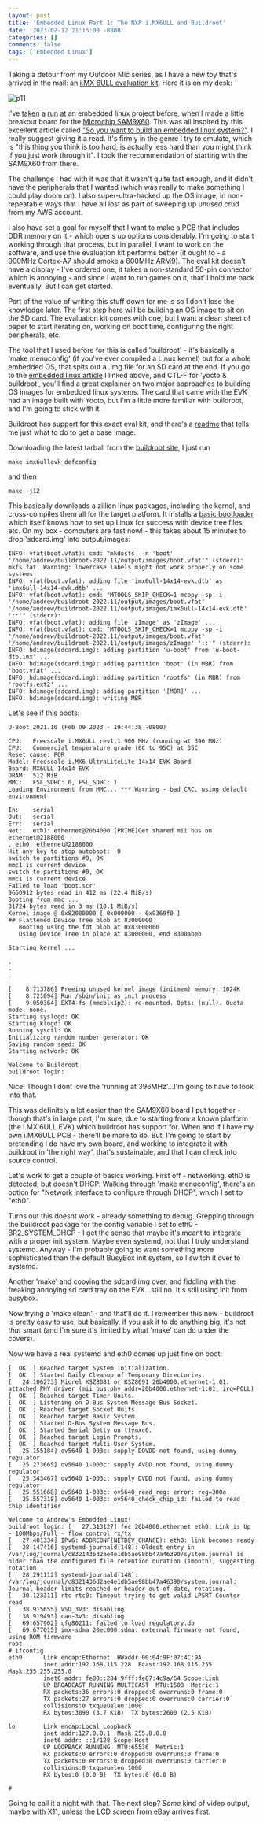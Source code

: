 ```yaml
---
layout: post
title: 'Embedded Linux Part 1: The NXP i.MX6ULL and Buildroot'
date: '2023-02-12 21:15:00 -0800'
categories: []
comments: false
tags: ['Embedded Linux']
---
```

Taking a detour from my Outdoor Mic series, as I have a new toy that's arrived in the mail: an [i.MX 6ULL evaluation kit](https://www.nxp.com/design/development-boards/i-mx-evaluation-and-development-boards/evaluation-kit-for-the-i-mx-6ull-and-6ulz-applications-processor:MCIMX6ULL-EVK).  Here it is on my desk:

![p11](/assets/img/embedded-linux/IMG_1092.png)

I've [taken](https://twitter.com/andrew_lusk/status/1466247250602983427) [a](https://twitter.com/andrew_lusk/status/1467396002806046723) [run](https://twitter.com/andrew_lusk/status/1467267125660160002) [at](https://twitter.com/andrew_lusk/status/1467565814693785607) an embedded linux project before, when I made a little breakout board for the [Microchip SAM9X60](https://www.microchip.com/en-us/product/SAM9X60).  This was all inspired by this excellent article called ["So you want to build an embedded linux system?"](https://jaycarlson.net/embedded-linux/).  I really suggest giving it a read.  It's firmly in the genre I try to emulate, which is "this thing you think is too hard, is actually less hard than you might think if you just work through it".  I took the recommendation of starting with the SAM9X60 from there.

The challenge I had with it was that it wasn't quite fast enough, and it didn't have the peripherals that I wanted (which was really to make something I could play doom on).  I also super-ultra-hacked up the OS image, in non-repeatable ways that I have all lost as part of sweeping up unused crud from my AWS account.

I also have set a goal for myself that I want to make a PCB that includes DDR memory on it - which opens up options considerably.  I'm going to start working through that process, but in parallel, I want to work on the software, and use thie evaluation kit performs better (it ought to - a 900MHz Cortex-A7 should smoke a 600MHz ARM9).  The eval kit doesn't have a display - I've ordered one, it takes a non-standard 50-pin connector which is annoying - and since I want to run games on it, that'll hold me back eventually.  But I can get started.

Part of the value of writing this stuff down for me is so I don't lose the knowledge later.  The first step here will be building an OS image to sit on the SD card.  The evaluation kit comes with one, but I want a clean sheet of paper to start iterating on, working on boot time, configuring the right peripherals, etc.

The tool that I used before for this is called 'buildroot' - it's basically a 'make menuconfig' (if you've ever compiled a Linux kernel) but for a whole embedded OS, that spits out a .img file for an SD card at the end.  If you go to the [embedded linux article](https://jaycarlson.net/embedded-linux/) I linked above, and CTL-F for 'yocto & buildroot', you'll find a great explainer on two major approaches to building OS images for embedded linux systems.  The card that came with the EVK had an image built with Yocto, but I'm a little more familiar with buildroot, and I'm going to stick with it.

Buildroot has support for this exact eval kit, and there's a [readme](https://fossies.org/linux/buildroot/board/freescale/imx6ullevk/readme.txt) that tells me just what to do to get a base image.

Downloading the latest tarball from the [buildroot site](https://buildroot.org/downloads/), I just run

    make imx6ullevk_defconfig

and then

    make -j12

This basically downloads a zillion linux packages, including the kernel, and cross-compiles them all for the target platform.  It installs a [basic bootloader](https://u-boot.readthedocs.io/en/latest/) which itself knows how to set up Linux for success with device tree files, etc.  On my box - computers are fast now! - this takes about 15 minutes to drop 'sdcard.img' into output/images:

```
INFO: vfat(boot.vfat): cmd: "mkdosfs  -n 'boot' '/home/andrew/buildroot-2022.11/output/images/boot.vfat'" (stderr):
mkfs.fat: Warning: lowercase labels might not work properly on some systems
INFO: vfat(boot.vfat): adding file 'imx6ull-14x14-evk.dtb' as 'imx6ull-14x14-evk.dtb' ...
INFO: vfat(boot.vfat): cmd: "MTOOLS_SKIP_CHECK=1 mcopy -sp -i '/home/andrew/buildroot-2022.11/output/images/boot.vfat' '/home/andrew/buildroot-2022.11/output/images/imx6ull-14x14-evk.dtb' '::'" (stderr):
INFO: vfat(boot.vfat): adding file 'zImage' as 'zImage' ...
INFO: vfat(boot.vfat): cmd: "MTOOLS_SKIP_CHECK=1 mcopy -sp -i '/home/andrew/buildroot-2022.11/output/images/boot.vfat' '/home/andrew/buildroot-2022.11/output/images/zImage' '::'" (stderr):
INFO: hdimage(sdcard.img): adding partition 'u-boot' from 'u-boot-dtb.imx' ...
INFO: hdimage(sdcard.img): adding partition 'boot' (in MBR) from 'boot.vfat' ...
INFO: hdimage(sdcard.img): adding partition 'rootfs' (in MBR) from 'rootfs.ext2' ...
INFO: hdimage(sdcard.img): adding partition '[MBR]' ...
INFO: hdimage(sdcard.img): writing MBR
```

Let's see if this boots:

```
U-Boot 2021.10 (Feb 09 2023 - 19:44:38 -0800)

CPU:   Freescale i.MX6ULL rev1.1 900 MHz (running at 396 MHz)
CPU:   Commercial temperature grade (0C to 95C) at 35C
Reset cause: POR
Model: Freescale i.MX6 UltraLiteLite 14x14 EVK Board
Board: MX6ULL 14x14 EVK
DRAM:  512 MiB
MMC:   FSL_SDHC: 0, FSL_SDHC: 1
Loading Environment from MMC... *** Warning - bad CRC, using default environment

In:    serial
Out:   serial
Err:   serial
Net:   eth1: ethernet@20b4000 [PRIME]Get shared mii bus on ethernet@2188000
, eth0: ethernet@2188000
Hit any key to stop autoboot:  0 
switch to partitions #0, OK
mmc1 is current device
switch to partitions #0, OK
mmc1 is current device
Failed to load 'boot.scr'
9660912 bytes read in 412 ms (22.4 MiB/s)
Booting from mmc ...
31724 bytes read in 3 ms (10.1 MiB/s)
Kernel image @ 0x82000000 [ 0x000000 - 0x9369f0 ]
## Flattened Device Tree blob at 83000000
   Booting using the fdt blob at 0x83000000
   Using Device Tree in place at 83000000, end 8300abeb

Starting kernel ...

.
.
.

[    8.713786] Freeing unused kernel image (initmem) memory: 1024K
[    8.721094] Run /sbin/init as init process
[    9.050364] EXT4-fs (mmcblk1p2): re-mounted. Opts: (null). Quota mode: none.
Starting syslogd: OK
Starting klogd: OK
Running sysctl: OK
Initializing random number generator: OK
Saving random seed: OK
Starting network: OK

Welcome to Buildroot
buildroot login:
```

Nice!  Though I dont love the 'running at 396MHz'...I'm going to have to look into that.

This was definitely a lot easier than the SAM9X60 board I put together - though that's in large part, I'm sure, due to starting from a known platform (the i.MX 6ULL EVK) which buildroot has support for.  When and if I have my own i.MX6ULL PCB - there'll be more to do.  But, I'm going to start by pretending I do have my own board, and working to integrate it with buildroot in 'the right way', that's sustainable, and that I can check into source control.

Let's work to get a couple of basics working.  First off - networking.  eth0 is detected, but doesn't DHCP.  Walking through 'make menuconfig', there's an option for "Network interface to configure through DHCP", which I set to "eth0".

Turns out this doesnt work - already something to debug.  Grepping through the buildroot package for the config variable I set to eth0 - BR2_SYSTEM_DHCP - I get the sense that maybe it's meant to integrate with a proper init system.  Maybe even systemd, not that I truly understand systemd.  Anyway - I'm probably going to want something more sophisticated than the default BusyBox init system, so I switch it over to systemd.

Another 'make' and copying the sdcard.img over, and fiddling with the freaking annoying sd card tray on the EVK...still no.  It's still using init from busybox.

Now trying a 'make clean' - and that'll do it.  I remember this now - buildroot is pretty easy to use, but basically, if you ask it to do anything big, it's not *that* smart (and I'm sure it's limited by what 'make' can do under the covers).

Now we have a real systemd and eth0 comes up just fine on boot:

```
[  OK  ] Reached target System Initialization.
[  OK  ] Started Daily Cleanup of Temporary Directories.
[   24.106273] Micrel KSZ8081 or KSZ8091 20b4000.ethernet-1:01: attached PHY driver (mii_bus:phy_addr=20b4000.ethernet-1:01, irq=POLL)
[  OK  ] Reached target Timer Units.
[  OK  ] Listening on D-Bus System Message Bus Socket.
[  OK  ] Reached target Socket Units.
[  OK  ] Reached target Basic System.
[  OK  ] Started D-Bus System Message Bus.
[  OK  ] Started Serial Getty on ttymxc0.
[  OK  ] Reached target Login Prompts.
[  OK  ] Reached target Multi-User System.
[   25.155184] ov5640 1-003c: supply DOVDD not found, using dummy regulator
[   25.273665] ov5640 1-003c: supply AVDD not found, using dummy regulator
[   25.343467] ov5640 1-003c: supply DVDD not found, using dummy regulator
[   25.551668] ov5640 1-003c: ov5640_read_reg: error: reg=300a
[   25.557318] ov5640 1-003c: ov5640_check_chip_id: failed to read chip identifier

Welcome to Andrew's Embedded Linux!
buildroot login: [   27.313127] fec 20b4000.ethernet eth0: Link is Up - 100Mbps/Full - flow control rx/tx
[   27.401334] IPv6: ADDRCONF(NETDEV_CHANGE): eth0: link becomes ready
[   28.147416] systemd-journald[148]: Oldest entry in /var/log/journal/c8321436d2ae4e1db5ae98bb47a46390/system.journal is older than the configured file retention duration (1month), suggesting rotation.
[   28.291112] systemd-journald[148]: /var/log/journal/c8321436d2ae4e1db5ae98bb47a46390/system.journal: Journal header limits reached or header out-of-date, rotating.
[   30.123311] rtc rtc0: Timeout trying to get valid LPSRT Counter read
[   38.915655] VSD_3V3: disabling
[   38.919493] can-3v3: disabling
[   69.657902] cfg80211: failed to load regulatory.db
[   69.677015] imx-sdma 20ec000.sdma: external firmware not found, using ROM firmware
root
# ifconfig 
eth0      Link encap:Ethernet  HWaddr 00:04:9F:07:4C:9A  
          inet addr:192.168.115.228  Bcast:192.168.115.255  Mask:255.255.255.0
          inet6 addr: fe80::204:9fff:fe07:4c9a/64 Scope:Link
          UP BROADCAST RUNNING MULTICAST  MTU:1500  Metric:1
          RX packets:36 errors:0 dropped:0 overruns:0 frame:0
          TX packets:27 errors:0 dropped:0 overruns:0 carrier:0
          collisions:0 txqueuelen:1000 
          RX bytes:3890 (3.7 KiB)  TX bytes:2600 (2.5 KiB)

lo        Link encap:Local Loopback  
          inet addr:127.0.0.1  Mask:255.0.0.0
          inet6 addr: ::1/128 Scope:Host
          UP LOOPBACK RUNNING  MTU:65536  Metric:1
          RX packets:0 errors:0 dropped:0 overruns:0 frame:0
          TX packets:0 errors:0 dropped:0 overruns:0 carrier:0
          collisions:0 txqueuelen:1000 
          RX bytes:0 (0.0 B)  TX bytes:0 (0.0 B)

# 
```

Going to call it a night with that.  The next step?  *Some* kind of video output, maybe with X11, unless the LCD screen from eBay arrives first.
